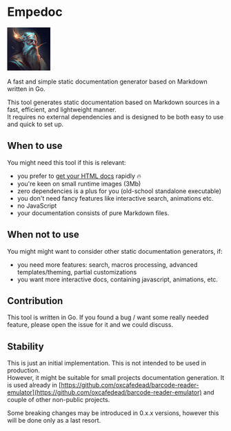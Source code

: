 # Empedoc

![Empedocles](./docs/empedocles.png "Empedocles, generated by AI")

A fast and simple static documentation generator based on Markdown written in Go.

This tool generates static documentation based on Markdown sources in a fast, efficient, and lightweight manner.\
It requires no external dependencies and is designed to be both easy to use and quick to set up.

## When to use

You might need this tool if this is relevant:

- you prefer to [get your HTML docs](./docs/gettingstarted.md) rapidly 🔥
- you're keen on small runtime images (3Mb)
- zero dependencies is a plus for you (old-school standalone executable)
- you don't need fancy features like interactive search, animations etc.
- no JavaScript
- your documentation consists of pure Markdown files.

## When not to use

You might might want to consider other static documentation generators, if:

- you need more features: search, macros processing, advanced templates/theming, partial customizations
- you want more interactive docs, containing javascript, animations, etc.

## Contribution

This tool is written in Go. If you found a bug / want some really needed feature, please open the issue for it and we could discuss.

## Stability

This is just an initial implementation. This is not intended to be used in production.\
However, it might be suitable for small projects documentation generation.
It is used already in [https://github.com/oxcafedead/barcode-reader-emulator](https://github.com/oxcafedead/barcode-reader-emulator) and couple of other non-public projects.

Some breaking changes may be introduced in 0.x.x versions, however this will be done only as a last resort.
